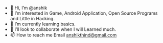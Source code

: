 - 👋 Hi, I’m @anshik
- 👀 I’m interested in Game, Android Application, Open Source Programs and Little in Hacking.
- 🌱 I’m currently learning basics.
- 💞️ I’ll look to collaborate when I will Learned much. 
- 📫 How to reach me Email anshikthind@gmail.com

<!---
Anshik-Singh/Anshik-Singh is a ✨ special ✨ repository because its `README.md` (this file) appears on your GitHub profile.
You can click the Preview link to take a look at your changes.
--->
